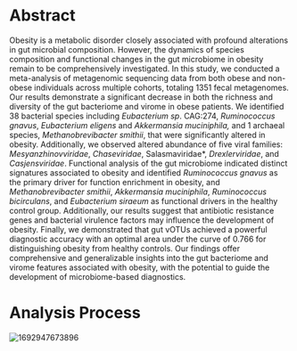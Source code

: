 # Abstract

Obesity is a metabolic disorder closely associated with profound alterations in gut microbial composition. However, the dynamics of species composition and
functional changes in the gut microbiome in obesity remain to be comprehensively investigated. In this study, we conducted a meta-analysis of metagenomic sequencing data from both obese and non-obese individuals across multiple cohorts, totaling 1351 fecal metagenomes. Our results demonstrate a significant decrease in both the richness and diversity of the gut bacteriome and virome in obese patients. We identified 38 bacterial species including *Eubacterium sp*. CAG:274, *Ruminococcus gnavus*, *Eubacterium eligens* and *Akkermansia muciniphila,* and 1 archaeal species, *Methanobrevibacter smithii*, that were significantly altered in obesity. Additionally, we observed altered abundance of five viral families:  *Mesyanzhinovviridae*, *Chaseviridae*, Salasmaviridae*, *Drexlerviridae*, and *Casjensviridae*. Functional analysis of the gut microbiome indicated distinct signatures associated to obesity and identified *Ruminococcus gnavus* as the primary driver for function enrichment in obesity, and *Methanobrevibacter smithii*, *Akkermansia muciniphila*, *Ruminococcus bicirculans*, and *Eubacterium siraeum* as functional drivers in the healthy control group. Additionally, our results suggest that antibiotic resistance genes and bacterial virulence factors may influence the development of obesity. Finally, we demonstrated that gut vOTUs achieved a powerful diagnostic accuracy with an optimal area under the curve of 0.766 for distinguishing obesity from healthy controls. Our findings offer comprehensive and generalizable insights into the gut bacteriome and virome features associated with obesity, with the potential to guide the development of microbiome-based diagnostics. 

# Analysis Process

![1692947673896](https://github.com/Hxl2023-ZH/Metagenomic-2023/assets/126218017/6fedd7b3-b38c-429d-9083-c9574d6acb87)



